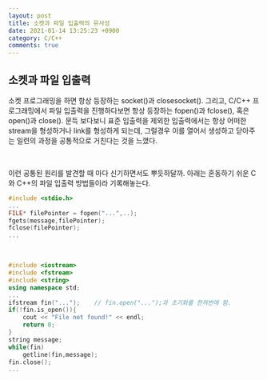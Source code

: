 ```yaml
---
layout: post
title: 소켓과 파일 입출력의 유사성
date: 2021-01-14 13:25:23 +0900
category: C/C++
comments: true
---
```

## 소켓과 파일 입출력

소켓 프로그래밍을 하면 항상 등장하는 socket()과 closesocket(). 그리고, C/C++ 프로그래밍에서 파일 입출력을 진행하다보면 항상 등장하는 fopen()과 fclose(), 혹은 open()과 close(). 문득 보다보니 표준 입출력을 제외한 입출력에서는 항상 어떠한 stream을 형성하거나 link를 형성하게 되는데, 그럴경우 이를 열어서 생성하고 닫아주는 일련의 과정을 공통적으로 거친다는 것을 느꼈다.

<br/>

이런 공통된 원리를 발견할 때 마다 신기하면서도 뿌듯하달까. 아래는 혼동하기 쉬운 C와 C++의 파일 입출력 방법들이라 기록해놓는다.

```c
#include <stdio.h>
...
FILE* filePointer = fopen("...",..);
fgets(message,filePointer);
fclose(filePointer);
...
```

<br/>

```cpp
#include <iostream>
#include <fstream>
#include <string>
using namespace std;
...
ifstream fin("...");    // fin.open("...");과 초기화를 한꺼번에 함.
if(!fin.is_open()){
    cout << "File not found!" << endl;
    return 0;
}
string message;
while(fin)
    getline(fin,message);
fin.close();
...
```
